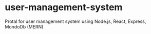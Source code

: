 # user-management-system
Protal for user management system using Node.js, React, Express, MondoDb (MERN)
